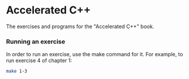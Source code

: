# Accelerated C++
The exercises and programs for the "Accelerated C++" book.

### Running an exercise
In order to run an exercise, use the make command for it. For example, to run exercise 4 of chapter 1:
```bash
make 1-3
```
